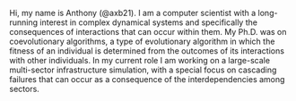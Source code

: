 Hi, my name is Anthony (@axb21). I am a computer scientist with a long-running interest in complex dynamical systems and specifically the consequences of interactions that can occur within them. My Ph.D. was on coevolutionary algorithms, a type of evolutionary algorithm in which the fitness of an individual is determined from the outcomes of its interactions with other individuals. In my current role I am working on a large-scale multi-sector infrastructure simulation, with a special focus on cascading failures that can occur as a consequence of the interdependencies among sectors. 

